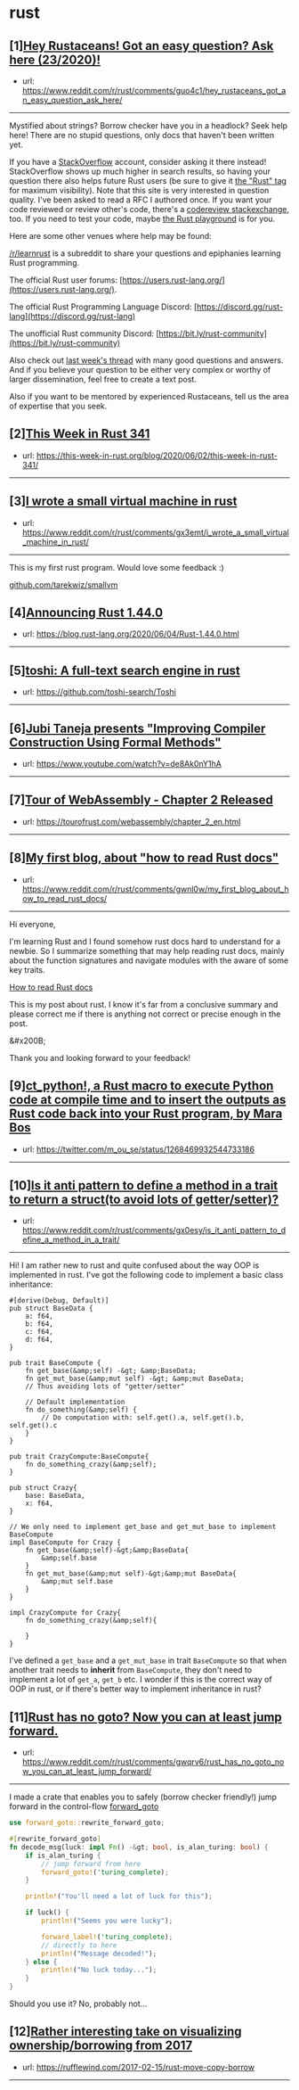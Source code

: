 # rust
## [1][Hey Rustaceans! Got an easy question? Ask here (23/2020)!](https://www.reddit.com/r/rust/comments/guo4c1/hey_rustaceans_got_an_easy_question_ask_here/)
- url: https://www.reddit.com/r/rust/comments/guo4c1/hey_rustaceans_got_an_easy_question_ask_here/
---
Mystified about strings? Borrow checker have you in a headlock? Seek help here! There are no stupid questions, only docs that haven't been written yet.

If you have a [StackOverflow](http://stackoverflow.com/) account, consider asking it there instead! StackOverflow shows up much higher in search results, so having your question there also helps future Rust users (be sure to give it [the "Rust" tag](http://stackoverflow.com/questions/tagged/rust) for maximum visibility). Note that this site is very interested in question quality. I've been asked to read a RFC I authored once. If you want your code reviewed or review other's code, there's a [codereview stackexchange](https://codereview.stackexchange.com/questions/tagged/rust), too. If you need to test your code, maybe [the Rust playground](https://play.rust-lang.org) is for you.

Here are some other venues where help may be found:

[/r/learnrust](https://www.reddit.com/r/learnrust) is a subreddit to share your questions and epiphanies learning Rust programming.

The official Rust user forums: [https://users.rust-lang.org/](https://users.rust-lang.org/).

The official Rust Programming Language Discord: [https://discord.gg/rust-lang](https://discord.gg/rust-lang)

The unofficial Rust community Discord: [https://bit.ly/rust-community](https://bit.ly/rust-community)

Also check out [last week's thread](https://reddit.com/r/rust/comments/gr3r32/hey_rustaceans_got_an_easy_question_ask_here/) with many good questions and answers. And if you believe your question to be either very complex or worthy of larger dissemination, feel free to create a text post.

Also if you want to be mentored by experienced Rustaceans, tell us the area of expertise that you seek.
## [2][This Week in Rust 341](https://www.reddit.com/r/rust/comments/gvwvep/this_week_in_rust_341/)
- url: https://this-week-in-rust.org/blog/2020/06/02/this-week-in-rust-341/
---

## [3][I wrote a small virtual machine in rust](https://www.reddit.com/r/rust/comments/gx3emt/i_wrote_a_small_virtual_machine_in_rust/)
- url: https://www.reddit.com/r/rust/comments/gx3emt/i_wrote_a_small_virtual_machine_in_rust/
---
This is my first rust program. Would love some feedback :)

[github.com/tarekwiz/smallvm](https://github.com/tarekwiz/smallvm)
## [4][Announcing Rust 1.44.0](https://www.reddit.com/r/rust/comments/gwmmum/announcing_rust_1440/)
- url: https://blog.rust-lang.org/2020/06/04/Rust-1.44.0.html
---

## [5][toshi: A full-text search engine in rust](https://www.reddit.com/r/rust/comments/gwvu6x/toshi_a_fulltext_search_engine_in_rust/)
- url: https://github.com/toshi-search/Toshi
---

## [6][Jubi Taneja presents "Improving Compiler Construction Using Formal Methods"](https://www.reddit.com/r/rust/comments/gwy3d9/jubi_taneja_presents_improving_compiler/)
- url: https://www.youtube.com/watch?v=de8Ak0nY1hA
---

## [7][Tour of WebAssembly - Chapter 2 Released](https://www.reddit.com/r/rust/comments/gwt37e/tour_of_webassembly_chapter_2_released/)
- url: https://tourofrust.com/webassembly/chapter_2_en.html
---

## [8][My first blog, about "how to read Rust docs"](https://www.reddit.com/r/rust/comments/gwnl0w/my_first_blog_about_how_to_read_rust_docs/)
- url: https://www.reddit.com/r/rust/comments/gwnl0w/my_first_blog_about_how_to_read_rust_docs/
---
Hi everyone, 

I'm learning Rust and I found somehow rust docs hard to understand for a newbie. So I summarize something that may help reading rust docs, mainly about the function signatures and navigate modules with the aware of some key traits. 

[How to read Rust docs](http://blog.frqc.info/post/how-to-read-rust-docs/)

This is my post about rust. I know it's far from a conclusive summary and please correct me if there is anything not correct or precise enough in the post. 

&amp;#x200B;

Thank you and looking forward to your feedback!
## [9][ct_python!, a Rust macro to execute Python code at compile time and to insert the outputs as Rust code back into your Rust program, by Mara Bos](https://www.reddit.com/r/rust/comments/gwe7ut/ct_python_a_rust_macro_to_execute_python_code_at/)
- url: https://twitter.com/m_ou_se/status/1268469932544733186
---

## [10][Is it anti pattern to define a method in a trait to return a struct(to avoid lots of getter/setter)?](https://www.reddit.com/r/rust/comments/gx0esy/is_it_anti_pattern_to_define_a_method_in_a_trait/)
- url: https://www.reddit.com/r/rust/comments/gx0esy/is_it_anti_pattern_to_define_a_method_in_a_trait/
---
Hi! I am rather new to rust and quite confused about the way OOP is implemented in rust. I've got the following code to implement a basic class inheritance:

    #[derive(Debug, Default)]
    pub struct BaseData {
        a: f64,
        b: f64,
        c: f64,
        d: f64,
    }
    
    pub trait BaseCompute {
        fn get_base(&amp;self) -&gt; &amp;BaseData;
        fn get_mut_base(&amp;mut self) -&gt; &amp;mut BaseData;
        // Thus avoiding lots of "getter/setter"
    
        // Default implementation
        fn do_something(&amp;self) {
            // Do computation with: self.get().a, self.get().b, self.get().c
        }
    }
    
    pub trait CrazyCompute:BaseCompute{
        fn do_something_crazy(&amp;self);
    }
    
    pub struct Crazy{
        base: BaseData,
        x: f64,
    }
    
    // We only need to implement get_base and get_mut_base to implement BaseCompute
    impl BaseCompute for Crazy {
        fn get_base(&amp;self)-&gt;&amp;BaseData{
            &amp;self.base
        }
        fn get_mut_base(&amp;mut self)-&gt;&amp;mut BaseData{
            &amp;mut self.base
        }
    }
    
    impl CrazyCompute for Crazy{
        fn do_something_crazy(&amp;self){
    
        }
    }

I've defined a `get_base` and a `get_mut_base` in trait `BaseCompute` so that when another trait needs to **inherit** from `BaseCompute`, they don't need to implement a lot of `get_a`, `get_b` etc. I wonder if this is the correct way of OOP in rust, or if there's better way to implement inheritance in rust?
## [11][Rust has no goto? Now you can at least jump forward.](https://www.reddit.com/r/rust/comments/gwqrv6/rust_has_no_goto_now_you_can_at_least_jump_forward/)
- url: https://www.reddit.com/r/rust/comments/gwqrv6/rust_has_no_goto_now_you_can_at_least_jump_forward/
---
I made a crate that enables you to safely (borrow checker friendly!) jump forward in the control-flow [forward\_goto](https://crates.io/crates/forward_goto)

```rust
use forward_goto::rewrite_forward_goto;

#[rewrite_forward_goto]
fn decode_msg(luck: impl Fn() -&gt; bool, is_alan_turing: bool) {
    if is_alan_turing {
        // jump forward from here
        forward_goto!('turing_complete);
    }

    println!("You'll need a lot of luck for this");

    if luck() {
        println!("Seems you were lucky");

        forward_label!('turing_complete);
        // directly to here
        println!("Message decoded!");
    } else {
        println!("No luck today...");
    }
}
```

Should you use it? No, probably not...
## [12][Rather interesting take on visualizing ownership/borrowing from 2017](https://www.reddit.com/r/rust/comments/gwaqlx/rather_interesting_take_on_visualizing/)
- url: https://rufflewind.com/2017-02-15/rust-move-copy-borrow
---

